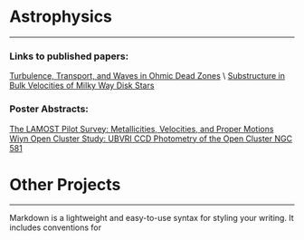 # Astrophysics
------
### Links to published papers: 
[Turbulence, Transport, and Waves in Ohmic Dead Zones](http://adsabs.harvard.edu/abs/2016ApJ...826...18G) \\
[Substructure in Bulk Velocities of Milky Way Disk Stars](http://adsabs.harvard.edu/abs/2013ApJ...777L...5C) 

### Poster Abstracts:
[The LAMOST Pilot Survey: Metallicities, Velocities, and Proper Motions](http://adsabs.harvard.edu/abs/2013AAS...22125416G)
[Wiyn Open Cluster Study: UBVRI CCD Photometry of the Open Cluster NGC 581](http://adsabs.harvard.edu/abs/2012AAS...21943806D)

# Other Projects
------
Markdown is a lightweight and easy-to-use syntax for styling your writing. It includes conventions for
